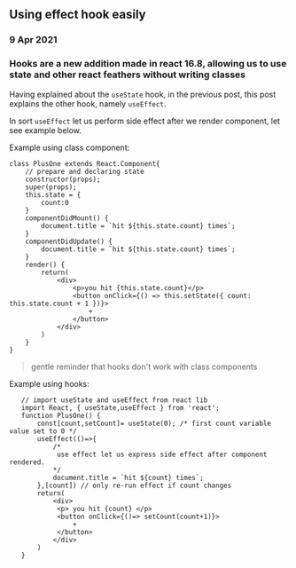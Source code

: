 ## Using effect hook easily

### 9 Apr 2021

### Hooks are a new addition made in react 16.8, allowing us to use state and other react feathers without writing classes

Having explained about the `useState` hook, in the previous post, this post explains the other hook, namely `useEffect`.

In sort `useEffect` let us perform side effect after we render component, let see example below.

Example using class component:

```
class PlusOne extends React.Component{
    // prepare and declaring state
    constructor(props);
    super(props);
    this.state = {
        count:0
    }
    componentDidMount() {
        document.title = `hit ${this.state.count} times`;
    }
    componentDidUpdate() {
        document.title = `hit ${this.state.count} times`;
    }
    render() {
        return(
            <div>
                <p>you hit {this.state.count}</p>
                <button onClick={() => this.setState({ count: this.state.count + 1 })}>
                    +
                </button>
            </div>
        )
    }
}
```

> gentle reminder that hooks don't work with class components

Example using hooks:

```
   // import useState and useEffect from react lib
   import React, { useState,useEffect } from 'react';
   function PlusOne() {
       const[count,setCount]= useState(0); /* first count variable value set to 0 */
       useEffect(()=>{
           /*
            use effect let us express side effect after component rendered.
           */
           document.title = `hit ${count} times`;
       },[count]) // only re-run effect if count changes
       return(
           <div>
            <p> you hit {count} </p>
            <button onClick={()=> setCount(count+1)}>
                +
            </button>
           </div>
       )
   }
```
